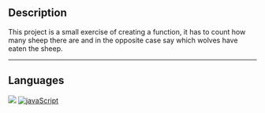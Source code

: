 ##  Description 
This project is a small exercise of creating a function, it has to count how many sheep there are and in the opposite case say which wolves have eaten the sheep.

***  
## Languages 
<img src="https://img.shields.io/badge/HTML5-E34F26?style=for-the-badge&logo=html5&logoColor=white" /> <a href='https://github.com/shivamkapasia0' target="_blank"><img alt='javaScript' src='https://img.shields.io/badge/javaScript-100000?style=for-the-badge&logo=javaScript&logoColor=white&labelColor=FFEC17&color=FFEC17'/></a>

